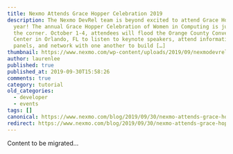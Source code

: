 ```yaml
---
title: Nexmo Attends Grace Hopper Celebration 2019
description: The Nexmo DevRel team is beyond excited to attend Grace Hopper this
  year! The annual Grace Hopper Celebration of Women in Computing is just around
  the corner. October 1-4, attendees will flood the Orange County Convention
  Center in Orlando, FL to listen to keynote speakers, attend informative
  panels, and network with one another to build […]
thumbnail: https://www.nexmo.com/wp-content/uploads/2019/09/nexmodevrelGHC.png
author: laurenlee
published: true
published_at: 2019-09-30T15:58:26
comments: true
category: tutorial
old_categories:
  - developer
  - events
tags: []
canonical: https://www.nexmo.com/blog/2019/09/30/nexmo-attends-grace-hopper-conference-2019-dr
redirect: https://www.nexmo.com/blog/2019/09/30/nexmo-attends-grace-hopper-conference-2019-dr
---
```

Content to be migrated...